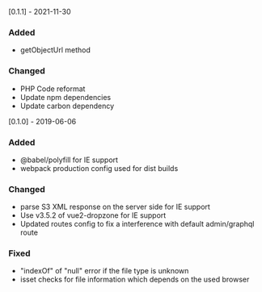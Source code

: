 [0.1.1] - 2021-11-30
### Added
- getObjectUrl method

### Changed
- PHP Code reformat
- Update npm dependencies
- Update carbon dependency

[0.1.0] - 2019-06-06
### Added
- @babel/polyfill for IE support
- webpack production config used for dist builds

### Changed
- parse S3 XML response on the server side for IE support
- Use v3.5.2 of vue2-dropzone for IE support
- Updated routes config to fix a interference with default admin/graphql route

### Fixed
- "indexOf" of "null" error if the file type is unknown
- isset checks for file information which depends on the used browser
